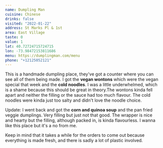 ```yaml
---
name: Dumpling Man
cuisine: Chinese
drinks: false
visited: "2022-01-22"
address: St Marks Pl & 1st
area: East Village
taste: 0
value: 1
lat: 40.72724715724715
lon: -73.98472153811686
menu: https://dumplingman.com/menu
phone: "+12125052121"
---
```


This is a handmade dumpling place, they've got a counter where you can see all of them being made. I got the **vegan wontons** which were the vegan special that week and the **cold noodles**. I was a little underwhelmed, which is a shame because this should be great in theory.The wontons kinda fell apart and neither the filling or the sauce had too much flavour. The cold noodles were kinda just too salty and didn't love the noodle choice.

Update: I went back and got the **corn and quinoa soup** and the pan fried veggie dumplings. Very filling but just not that good. The wrapper is nice and hearty but the filling, although packed in, is kinda flavourless. I wanna like this place but it's a no from me.

Keep in mind that it takes a while for the orders to come out because everything is made fresh, and there is sadly a lot of plastic involved.
